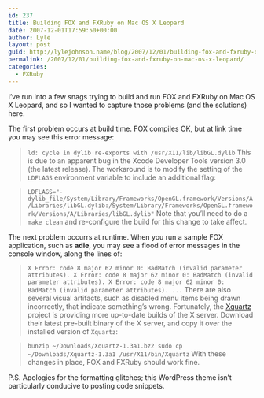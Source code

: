 ```yaml
---
id: 237
title: Building FOX and FXRuby on Mac OS X Leopard
date: 2007-12-01T17:59:50+00:00
author: Lyle
layout: post
guid: http://lylejohnson.name/blog/2007/12/01/building-fox-and-fxruby-on-mac-os-x-leopard/
permalink: /2007/12/01/building-fox-and-fxruby-on-mac-os-x-leopard/
categories:
  - FXRuby
---
```

I&#8217;ve run into a few snags trying to build and run FOX and FXRuby on Mac OS X Leopard, and so I wanted to capture those problems (and the solutions) here.

The first problem occurs at build time. FOX compiles OK, but at link time you may see this error message: 

> `ld: cycle in dylib re-exports with /usr/X11/lib/libGL.dylib` This is due to an apparent bug in the Xcode Developer Tools version 3.0 (the latest release). The workaround is to modify the setting of the `LDFLAGS` environment variable to include an additional flag: 

> `LDFLAGS="-dylib_file/System/Library/Frameworks/OpenGL.framework/Versions/A/Libraries/libGL.dylib:/System/Library/Frameworks/OpenGL.framework/Versions/A/Libraries/libGL.dylib"` Note that you&#8217;ll need to do a `make clean` and re-configure the build for this change to take affect.

The next problem occurrs at runtime. When you run a sample FOX application, such as **adie**, you may see a flood of error messages in the console window, along the lines of: 

> `X Error: code 8 major 62 minor 0: BadMatch (invalid parameter attributes).
X Error: code 8 major 62 minor 0: BadMatch (invalid parameter attributes).
X Error: code 8 major 62 minor 0: BadMatch (invalid parameter attributes).
...` There are also several visual artifacts, such as disabled menu items being drawn incorrectly, that indicate something&#8217;s wrong. Fortunately, the [Xquartz](http://trac.macosforge.org/projects/xquartz "Xquartz Project Page") project is providing more up-to-date builds of the X server. Download their latest pre-built binary of the X server, and copy it over the installed version of `Xquartz`: 

> `bunzip ~/Downloads/Xquartz-1.3a1.bz2
sudo cp ~/Downloads/Xquartz-1.3a1 /usr/X11/bin/Xquartz` With these changes in place, FOX and FXRuby should work fine.

P.S. Apologies for the formatting glitches; this WordPress theme isn&#8217;t particularly conducive to posting code snippets.